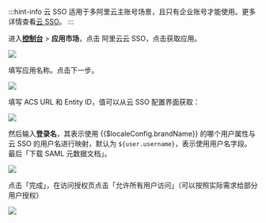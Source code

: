 <IntegrationDetailCard :title="`在 ${$localeConfig.brandName} 中创建应用`">

:::hint-info
云 SSO 适用于多阿里云主账号场景，且只有企业账号才能使用。更多详情查看[云 SSO](https://help.aliyun.com/document_detail/265930.html)。
:::

进入[**控制台**](https://console.genauth.ai) > **应用市场**，点击 阿里云云 SSO，点击获取应用。

![](~@imagesZhCn/integration/ali-cloud-yun-sso/1-1.png)

填写应用名称。点击下一步。

![](~@imagesZhCn/integration/ali-cloud-yun-sso/1-2.png)

填写 ACS URL 和 Entity ID，值可以从云 SSO 配置界面获取：

![](~@imagesZhCn/integration/ali-cloud-yun-sso/1-3.png)

然后输入**登录名**，其表示使用 {{$localeConfig.brandName}} 的哪个用户属性与云 SSO 的用户名进行映射，默认为 `${user.username}`，表示使用用户名字段。最后「下载 SAML 元数据文档」。

![](~@imagesZhCn/integration/ali-cloud-yun-sso/1-4.png)

点击「完成」，在访问授权页点击「允许所有用户访问」（可以按照实际需求给部分用户授权）

![](~@imagesZhCn/integration/ali-cloud-yun-sso/1-5.png)

</IntegrationDetailCard>
